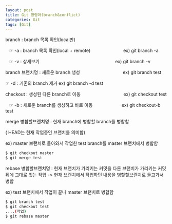 ```yaml
---
layout: post
title: Git 명령어(branch&conflict)
categories: Git
tags: [Git]
---
```


branch : branch 목록 확인(local만)

   ☞ -a : branch 목록 확인(local + remote)                          ex) git branch -a

   ☞ -v : 상세보기                                                            ex) git branch -v

branch 브랜치명 : 새로운 branch 생성                                  ex) git branch test

☞ -d : 기존의 branch 제거 ex) git branch -d test

checkout : 생성된 다른 branch로 이동                                  ex) git checkout test

   ☞ -b : 새로운 branch를 생성하고 바로 이동                       ex) git checkout\-b test

merge 병합할브랜치명 : 현재 branch에 병합할 branch를 병합함

( HEAD는 현재 작업중인 브랜치를 의미함)

ex) master 브랜치로 돌아와서 작업한 test branch를 master 브랜치에서 병합함

```bash
$ git checkout master
$ git merge test
```

rebase 병합할브랜치명 : 현재 브랜치가 가리키는 커밋을 다른 브랜치가 가리키는 커밋 뒤에 그대로 잇는 작업 -> 현재 브랜치에서 작업하던 내용을 병할할브랜치로 들고가서 병합

ex) test 브랜치에서 작업이 끝나 master 브랜치로 병합함

```bash
$ git branch test
$ git checkout test
....(작업)
$ git rebase master
```